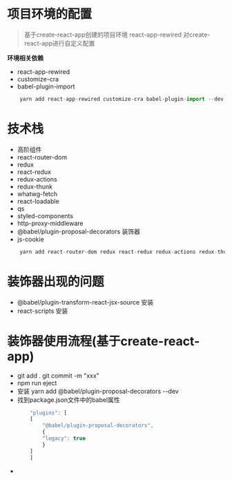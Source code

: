# 项目环境的配置
>基于create-react-app创建的项目环境
>react-app-rewired 对create-react-app进行自定义配置

**环境相关依赖**
- react-app-rewired 
- customize-cra
- babel-plugin-import

```javascript
    yarn add react-app-rewired customize-cra babel-plugin-import --dev
```


# 技术栈
- 高阶组件
- react-router-dom
- redux
- react-redux
- redux-actions
- redux-thunk
- whatwg-fetch
- react-loadable
- qs
- styled-components
- http-proxy-middleware
- @babel/plugin-proposal-decorators 装饰器
- js-cookie

```javascript
    yarn add react-router-dom redux react-redux redux-actions redux-thunk whatwg-fetch react-loadable qs styled-components
```



# 装饰器出现的问题
- @babel/plugin-transform-react-jsx-source  安装
- react-scripts  安装




# 装饰器使用流程(基于create-react-app)
- git add .    git commit -m "xxx"
- npm run eject
- 安装 yarn add  @babel/plugin-proposal-decorators  --dev
- 找到package.json文件中的babel属性
    ```javascript
        "plugins": [
        [
            "@babel/plugin-proposal-decorators",
            {
            "legacy": true
            }
        ]
        ]
    ```
- 